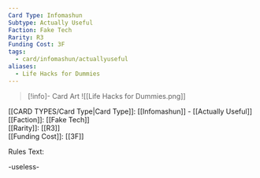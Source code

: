 ```yaml
---
Card Type: Infomashun
Subtype: Actually Useful
Faction: Fake Tech
Rarity: R3
Funding Cost: 3F
tags:
  - card/infomashun/actuallyuseful
aliases:
  - Life Hacks for Dummies
---
```

> [!info]- Card Art
> ![[Life Hacks for Dummies.png]]

[[CARD TYPES/Card Type|Card Type]]: [[Infomashun]] - [[Actually Useful]]  
[[Faction]]: [[Fake Tech]]  
[[Rarity]]: [[R3]]  
[[Funding Cost]]: [[3F]]  

Rules Text:  

-useless-